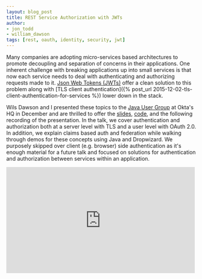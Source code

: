 ```yaml
---
layout: blog_post
title: REST Service Authorization with JWTs
author:
- jon_todd
- william_dawson
tags: [rest, oauth, identity, security, jwt]
---
```


Many companies are adopting micro-services based architectures to promote
decoupling and separation of concerns in their applications. One inherent
challenge with breaking applications up into small services is that now each
service needs to deal with authenticating and authorizing requests made to it.
[Json Web Tokens (JWTs)](https://tools.ietf.org/html/rfc7519) offer a clean
solution to this problem along with
[TLS client authentication]({% post_url 2015-12-02-tls-client-authentication-for-services %})
lower down in the stack.

Wils Dawson and I presented these topics to the [Java User Group](http://www.meetup.com/sfjava/)
at Okta's HQ in December and are thrilled to offer the
[slides](http://www.slideshare.net/JonTodd1/rest-service-authetication-with-tls-jwts),
[code](https://github.com/wdawson/dropwizard-auth-example), and the following
recording of the presentation. In the talk, we cover authentication and
authorization both at a server level with TLS and a user level with OAuth 2.0.
In addition, we explain claims based auth and federation while walking through
demos for these concepts using Java and Dropwizard. We purposely skipped over
client (e.g. browser) side authentication as it's enough material for a future
talk and focused on solutions for authentication and authorization between
services within an application.

<iframe src="https://player.vimeo.com/video/150714428" width="500" height="281" frameborder="0" webkitallowfullscreen mozallowfullscreen allowfullscreen></iframe>
